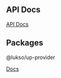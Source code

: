 
## API Docs

[API Docs](https://lukso-network.github.io/tools-up-provider)

## Packages

@lukso/up-provider

[Docs](packages/up-provider/README.md)
